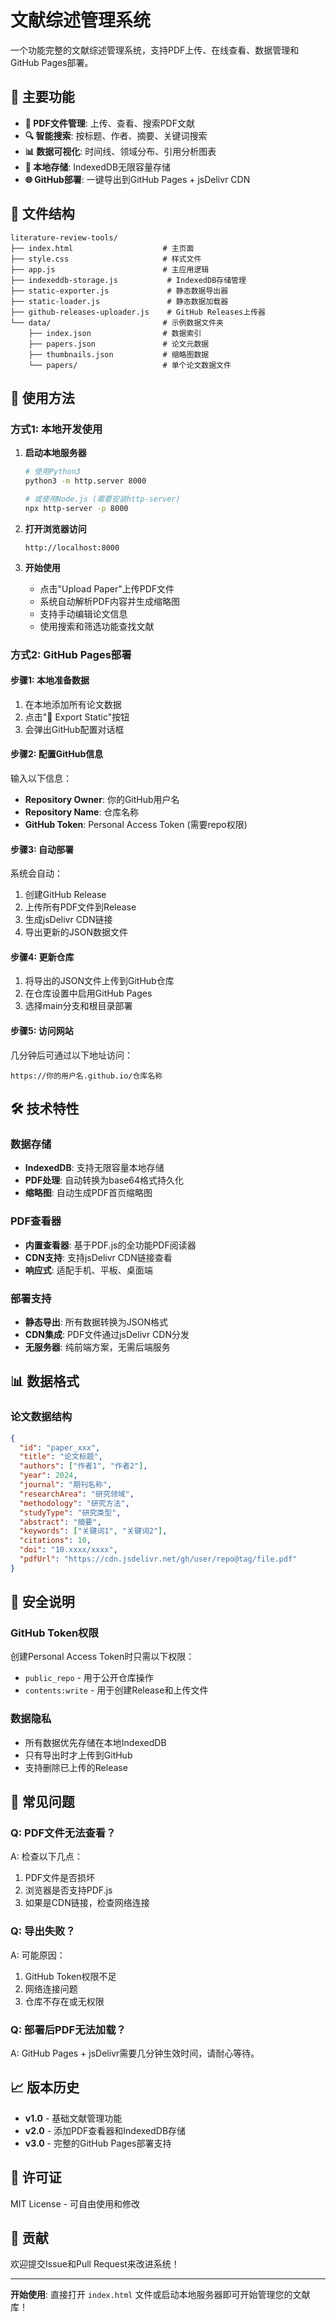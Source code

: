 # 文献综述管理系统

一个功能完整的文献综述管理系统，支持PDF上传、在线查看、数据管理和GitHub Pages部署。

## 🚀 主要功能

- **📄 PDF文件管理**: 上传、查看、搜索PDF文献
- **🔍 智能搜索**: 按标题、作者、摘要、关键词搜索
- **📊 数据可视化**: 时间线、领域分布、引用分析图表
- **💾 本地存储**: IndexedDB无限容量存储
- **🌐 GitHub部署**: 一键导出到GitHub Pages + jsDelivr CDN

## 📁 文件结构

```
literature-review-tools/
├── index.html                    # 主页面
├── style.css                     # 样式文件
├── app.js                        # 主应用逻辑
├── indexeddb-storage.js           # IndexedDB存储管理
├── static-exporter.js             # 静态数据导出器
├── static-loader.js               # 静态数据加载器
├── github-releases-uploader.js    # GitHub Releases上传器
└── data/                         # 示例数据文件夹
    ├── index.json                # 数据索引
    ├── papers.json               # 论文元数据
    ├── thumbnails.json           # 缩略图数据
    └── papers/                   # 单个论文数据文件
```

## 🔧 使用方法

### 方式1: 本地开发使用

1. **启动本地服务器**
   ```bash
   # 使用Python3
   python3 -m http.server 8000
   
   # 或使用Node.js (需要安装http-server)
   npx http-server -p 8000
   ```

2. **打开浏览器访问**
   ```
   http://localhost:8000
   ```

3. **开始使用**
   - 点击"Upload Paper"上传PDF文件
   - 系统自动解析PDF内容并生成缩略图
   - 支持手动编辑论文信息
   - 使用搜索和筛选功能查找文献

### 方式2: GitHub Pages部署

#### 步骤1: 本地准备数据
1. 在本地添加所有论文数据
2. 点击"🚀 Export Static"按钮
3. 会弹出GitHub配置对话框

#### 步骤2: 配置GitHub信息
输入以下信息：
- **Repository Owner**: 你的GitHub用户名
- **Repository Name**: 仓库名称
- **GitHub Token**: Personal Access Token (需要repo权限)

#### 步骤3: 自动部署
系统会自动：
1. 创建GitHub Release
2. 上传所有PDF文件到Release
3. 生成jsDelivr CDN链接
4. 导出更新的JSON数据文件

#### 步骤4: 更新仓库
1. 将导出的JSON文件上传到GitHub仓库
2. 在仓库设置中启用GitHub Pages
3. 选择main分支和根目录部署

#### 步骤5: 访问网站
几分钟后可通过以下地址访问：
```
https://你的用户名.github.io/仓库名称
```

## 🛠 技术特性

### 数据存储
- **IndexedDB**: 支持无限容量本地存储
- **PDF处理**: 自动转换为base64格式持久化
- **缩略图**: 自动生成PDF首页缩略图

### PDF查看器
- **内置查看器**: 基于PDF.js的全功能PDF阅读器
- **CDN支持**: 支持jsDelivr CDN链接查看
- **响应式**: 适配手机、平板、桌面端

### 部署支持
- **静态导出**: 所有数据转换为JSON格式
- **CDN集成**: PDF文件通过jsDelivr CDN分发
- **无服务器**: 纯前端方案，无需后端服务

## 📊 数据格式

### 论文数据结构
```json
{
  "id": "paper_xxx",
  "title": "论文标题",
  "authors": ["作者1", "作者2"],
  "year": 2024,
  "journal": "期刊名称",
  "researchArea": "研究领域",
  "methodology": "研究方法",
  "studyType": "研究类型",
  "abstract": "摘要",
  "keywords": ["关键词1", "关键词2"],
  "citations": 10,
  "doi": "10.xxxx/xxxx",
  "pdfUrl": "https://cdn.jsdelivr.net/gh/user/repo@tag/file.pdf"
}
```

## 🔐 安全说明

### GitHub Token权限
创建Personal Access Token时只需以下权限：
- `public_repo` - 用于公开仓库操作
- `contents:write` - 用于创建Release和上传文件

### 数据隐私
- 所有数据优先存储在本地IndexedDB
- 只有导出时才上传到GitHub
- 支持删除已上传的Release

## 🐛 常见问题

### Q: PDF文件无法查看？
A: 检查以下几点：
1. PDF文件是否损坏
2. 浏览器是否支持PDF.js
3. 如果是CDN链接，检查网络连接

### Q: 导出失败？
A: 可能原因：
1. GitHub Token权限不足
2. 网络连接问题
3. 仓库不存在或无权限

### Q: 部署后PDF无法加载？
A: GitHub Pages + jsDelivr需要几分钟生效时间，请耐心等待。

## 📈 版本历史

- **v1.0** - 基础文献管理功能
- **v2.0** - 添加PDF查看器和IndexedDB存储
- **v3.0** - 完整的GitHub Pages部署支持

## 📝 许可证

MIT License - 可自由使用和修改

## 🤝 贡献

欢迎提交Issue和Pull Request来改进系统！

---

**开始使用**: 直接打开 `index.html` 文件或启动本地服务器即可开始管理您的文献库！